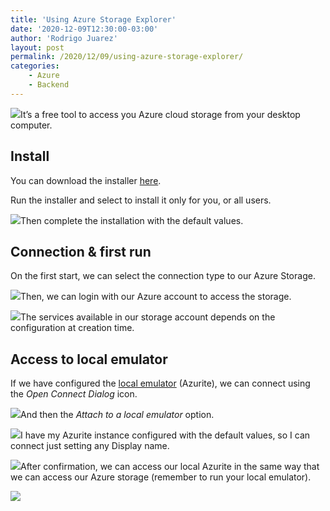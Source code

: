 ```yaml
---
title: 'Using Azure Storage Explorer'
date: '2020-12-09T12:30:00-03:00'
author: 'Rodrigo Juarez'
layout: post
permalink: /2020/12/09/using-azure-storage-explorer/
categories:
    - Azure
    - Backend
---
```


![](/wp-content/uploads/2020/12/image-8.png?resize=782%2C161&ssl=1)It’s a free tool to access you Azure cloud storage from your desktop computer.

## Install

You can download the installer [here](https://azure.microsoft.com/en-us/features/storage-explorer/).

Run the installer and select to install it only for you, or all users.

![](/wp-content/uploads/2020/12/image-9.png?resize=362%2C271&ssl=1)Then complete the installation with the default values.

## Connection &amp; first run

On the first start, we can select the connection type to our Azure Storage.

![](/wp-content/uploads/2020/12/image-10.png?resize=611%2C618&ssl=1)Then, we can login with our Azure account to access the storage.

![](/wp-content/uploads/2020/12/image-11.png?resize=782%2C524&ssl=1)The services available in our storage account depends on the configuration at creation time.

## Access to local emulator

If we have configured the [local emulator](https://blog.rodrigojuarez.com/2020/12/03/azure-storage-emulator-for-development-in-windows-10/) (Azurite), we can connect using the *Open Connect Dialog* icon.

![](/wp-content/uploads/2020/12/image-12.png?resize=439%2C442&ssl=1)And then the *Attach to a local emulator* option.

![](/wp-content/uploads/2020/12/image-13.png?resize=611%2C618&ssl=1)I have my Azurite instance configured with the default values, so I can connect just setting any Display name.

![](/wp-content/uploads/2020/12/image-14.png?resize=611%2C618&ssl=1)After confirmation, we can access our local Azurite in the same way that we can access our Azure storage (remember to run your local emulator).

![](/wp-content/uploads/2020/12/image-15.png?resize=782%2C523&ssl=1)